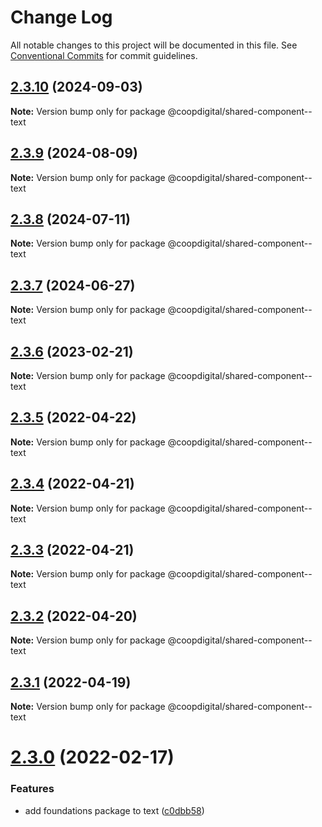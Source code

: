 # Change Log

All notable changes to this project will be documented in this file.
See [Conventional Commits](https://conventionalcommits.org) for commit guidelines.

## [2.3.10](https://github.com/coopdigital/coop-frontend/compare/@coopdigital/shared-component--text@2.3.9...@coopdigital/shared-component--text@2.3.10) (2024-09-03)

**Note:** Version bump only for package @coopdigital/shared-component--text





## [2.3.9](https://github.com/coopdigital/coop-frontend/compare/@coopdigital/shared-component--text@2.3.8...@coopdigital/shared-component--text@2.3.9) (2024-08-09)

**Note:** Version bump only for package @coopdigital/shared-component--text





## [2.3.8](https://github.com/coopdigital/coop-frontend/compare/@coopdigital/shared-component--text@2.3.7...@coopdigital/shared-component--text@2.3.8) (2024-07-11)

**Note:** Version bump only for package @coopdigital/shared-component--text





## [2.3.7](https://github.com/coopdigital/coop-frontend/compare/@coopdigital/shared-component--text@2.3.6...@coopdigital/shared-component--text@2.3.7) (2024-06-27)

**Note:** Version bump only for package @coopdigital/shared-component--text





## [2.3.6](https://github.com/coopdigital/coop-frontend/compare/@coopdigital/shared-component--text@2.3.5...@coopdigital/shared-component--text@2.3.6) (2023-02-21)

**Note:** Version bump only for package @coopdigital/shared-component--text





## [2.3.5](https://github.com/coopdigital/coop-frontend/compare/@coopdigital/shared-component--text@2.3.4...@coopdigital/shared-component--text@2.3.5) (2022-04-22)

**Note:** Version bump only for package @coopdigital/shared-component--text





## [2.3.4](https://github.com/coopdigital/coop-frontend/compare/@coopdigital/shared-component--text@2.3.3...@coopdigital/shared-component--text@2.3.4) (2022-04-21)

**Note:** Version bump only for package @coopdigital/shared-component--text





## [2.3.3](https://github.com/coopdigital/coop-frontend/compare/@coopdigital/shared-component--text@2.3.2...@coopdigital/shared-component--text@2.3.3) (2022-04-21)

**Note:** Version bump only for package @coopdigital/shared-component--text





## [2.3.2](https://github.com/coopdigital/coop-frontend/compare/@coopdigital/shared-component--text@2.3.1...@coopdigital/shared-component--text@2.3.2) (2022-04-20)

**Note:** Version bump only for package @coopdigital/shared-component--text





## [2.3.1](https://github.com/coopdigital/coop-frontend/compare/@coopdigital/shared-component--text@2.3.0...@coopdigital/shared-component--text@2.3.1) (2022-04-19)

**Note:** Version bump only for package @coopdigital/shared-component--text





# [2.3.0](https://github.com/coopdigital/coop-frontend/compare/@coopdigital/shared-component--text@2.2.7...@coopdigital/shared-component--text@2.3.0) (2022-02-17)


### Features

* add foundations package to text ([c0dbb58](https://github.com/coopdigital/coop-frontend/commit/c0dbb58b79dc92b4362c61dbdda437a7eb4cfb9b))
